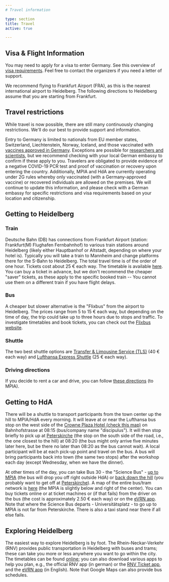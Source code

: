 ```yaml
---
# Travel information

type: section
title: Travel
active: true

---
```


## <i class="fa-solid fa-road-barrier"></i> Visa & Flight Information

You may need to apply for a visa to enter Germany. See this overview of [visa requirements](http://www.mpia.de/en/services/information-for-guests/before-arrival). Feel free to contact the organizers if you need a letter of support.

We recommend flying to Frankfurt Airport (FRA), as this is the nearest international airport to Heidelberg. The following directions to Heidelberg assume that you are starting from Frankfurt.


## <i class="fa-solid fa-triangle-exclamation"></i> Travel restrictions

While travel is now possible, there are still many continuously changing restrictions. We'll do our best to provide support and information.

Entry to Germany is limited to nationals from EU member states, Switzerland, Liechtenstein, Norway, Iceland, and those vaccinated with [vaccines approved in Germany](https://www.pei.de/EN/newsroom/dossier/coronavirus/coronavirus-content.html). Exceptions are possible for [researchers and scientists](https://www.bmi.bund.de/SharedDocs/faqs/DE/themen/bevoelkerungsschutz/coronavirus/reisebeschraenkungen-grenzkontrollen/IV-reisebeschraenkungen-im-aussereuropaeischen-luft-und-seeverkehr-einreisen-aus-drittstaat/welche-fachkraefte-und-hoch-qualifizierte-arbeitnehmer-duerfen-einreisen.html), but we recommend checking with your local German embassy to confirm if these apply to you. Travelers are obligated to provide evidence of a negative COVID-19 PCR test and proof of vaccination or recovery upon entering the country. Additionally, MPIA and HdA are currently operating under 2G rules whereby only vaccinated (with a Germany-approved vaccine) or recovered individuals are allowed on the premises. We will continue to update this information, and please check with a German embassy for specific restrictions and visa requirements based on your location and citizenship.

## Getting to Heidelberg

### <i class="fa-solid fa-train"></i> Train

Deutsche Bahn (DB) has connections from Frankfurt Airport (station: Frankfurt(M) Flughafen Fernbahnhof) to various train stations around Heidelberg (likely either Hauptbanhof or Altstadt, depending on where your hotel is). Typically you will take a train to Mannheim and change platforms there for the S-Bahn to Heidelberg. The total travel time is of the order of one hour.
Tickets cost about 25 € each way. The timetable is available [here](https://www.bahn.com/en/view/index.shtml). You can buy a ticket in advance, but we don't recommend the cheaper "saver" tickets, as these apply to the specific booked train -- You cannot use them on a different train if you have flight delays.

### <i class="fa-solid fa-bus"></i> Bus

A cheaper but slower alternative is the "Flixbus" from the airport to Heidelberg. The prices range from 5 to 15 € each way, but depending on the time of day, the trip could take up to three hours due to stops and traffic. To investigate timetables and book tickets, you can check out the [Flixbus website](https://www.flixbus.com/).

### <i class="fa-solid fa-bus-simple"></i> Shuttle

The two best shuttle options are [Transfer & Limousine Service (TLS)](https://www.tls-heidelberg.de/en/) (40 € each way) and [Lufthansa Express Shuttle](https://www.lufthansa.com/de/en/Lufthansa-Express-Shuttle) (25 € each way).

### <i class="fa-solid fa-road"></i> Driving directions
If you decide to rent a car and drive, you can follow [these directions](https://www.google.com/maps/dir/Frankfurt+Airport,+Frankfurt,+Germany/Max-Planck-Institut+f%C3%BCr+Astronomie,+K%C3%B6nigstuhl+17,+69117+Heidelberg/@49.7240731,8.3527948,10z/data=!3m1!4b1!4m14!4m13!1m5!1m1!1s0x47bd0b745442f979:0x8a74d84d21f8f331!2m2!1d8.5621518!2d50.0379326!1m5!1m1!1s0x4797c04e5257640d:0x7a5e759cc166d6bf!2m2!1d8.7236247!2d49.3968064!3e0) (to MPIA).


## Getting to HdA

There will be a shuttle to transport participants from the town center up the hill to MPIA/HdA every morning. It will leave at or near the Lufthansa bus stop on the west side of the [Crowne Plaza Hotel (check this map)](https://www.google.com/maps/place/Meeting+Point/@49.4064577,8.6907354,18.45z/data=!4m5!3m4!1s0x4797c171a9a634fb:0x37d1a8f2429d2be6!8m2!3d49.4063!4d8.691524?hl=en) on Bahnhofstrasse at 08:15 (bus/company name "discipulus"). It will then stop briefly to pick up at [Peterskirche](https://www.google.de/maps/place/Peterskirche/@49.4087233,8.7047502,17.85z/data=!4m5!3m4!1s0x4797c103fc64910d:0xc8f660bad39fe450!8m2!3d49.408916!4d8.705417?hl=en) (the stop on the south side of the road, i.e., the one closest to the hill) at 08:20 (the bus might only arrive five minutes later here, but be there no later than 08:20 as the bus cannot wait). A local participant will be at each pick-up point and travel on the bus. A bus will bring participants back into town (the same two stops) after the workshop each day (except Wednesday, when we have the dinner).

At other times of the day, you can take Bus 30 - the "Science Bus" - [up to MPIA](https://www.rnv-online.de/media/rnv-online.de/Fahrtinfo/Fahrplaene/Aushangfahrplaene_2020/02030P_1_01198_11.pdf) (the bus will drop you off right outside HdA) or [back down the hill](https://www.rnv-online.de/media/rnv-online.de/Fahrtinfo/Fahrplaene/Aushangfahrplaene_2020/02030P_2_01175_11.pdf) (you probably want to get off at [Peterskirche](https://www.google.com/maps/place/Peterskirche/@49.4089407,8.7040163,17.91z/data=!4m5!3m4!1s0x4797c103fc64910d:0xc8f660bad39fe450!8m2!3d49.408916!4d8.705417)). A map of the entire bus/tram network is [here](https://www.rnv-online.de/fileadmin/user_upload/downloads/Plaene/Liniennetzplaene/Liniennetzplan_HD.pdf) (the MPIA is slightly below and right of the center). You can buy tickets online or at ticket machines or (if that fails) from the driver on the bus (the cost is approximately 2.50 € each way) or on the [eVRN app](https://www.vrn.de/service/apps/etarif/index.html). Note that where the Science Bus departs - Universitätsplatz - to go up to MPIA is not far from Peterskirche. There is also a taxi stand near there if all else fails.

## <i class="fa-brands fa-wpexplorer"></i> Exploring Heidelberg

The easiest way to explore Heidelberg is by foot. The Rhein-Neckar-Verkehr (RNV) provides public transportation in Heidelberg with buses and trams; these can take you more or less anywhere you want to go within the city. The timetables can be found [online](https://www.rnv-online.de/fahrplaene.html); you can also download various apps to help you plan, e.g., the official RNV app (in german) or the [RNV Ticket app](https://www.rnv-online.de/tickets/tickets-kaufen/handy-ticket.html), and the [eVRN app](https://www.vrn.de/service/apps/etarif/index.html) (in English). Note that Google Maps can also provide bus schedules.
